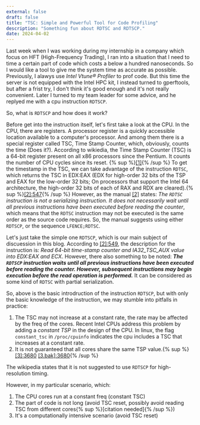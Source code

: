 ```yaml
---
external: false
draft: false
title: "TSC: Simple and Powerful Tool for Code Profiling"
description: "Something fun about RDTSC and RDTSCP."
date: 2024-04-02
---
```

Last week when I was working during my internship in a company which focus on HFT (High-Frequency Trading), I ran into a situation that I need to time a certain part of code which costs a below a hundred nanoseconds. So I would like a tool to give me the system time as accurate as possible. Previously, I alawys use *Intel Vtune® Profiler* to prof code. But this time the server is not equipped with the Intel HPC kit, I instead turned to gperftools, but after a frist try, I don't think it's good enough and it's not really convenient. Later I turned to my team leader for some advice, and he replyed me with a cpu instruction `RDTSCP`.

So, what is `RDTSCP` and how does it work?

Before get into the instruction itself, let's first take a look at the CPU. In the CPU, there are registers. A processor register is a quickly accessible location available to a computer's processor. And among them there is a special register called TSC, Time Stamp Counter, which, obviously, counts the time (Does it?). According to wikiedia, the Time Stamp Counter (TSC) is a 64-bit register present on all x86 processors since the Pentium. It counts the number of CPU cycles since its reset. {% sup %}[[1]](https://en.wikipedia.org/wiki/Time_Stamp_Counter){% /sup %} To get the timestamp in the TSC, we can take advantage of the instruction `RDTSC`, which returns the TSC in EDX:EAX (EDX for high-order 32 bits of the TSP and EAX for the low-order 32 bits; On processors that support the Intel 64 architecture, the high-order 32 bits of each of RAX and RDX are cleared).{% sup %}[[2]:547](https://www.intel.com/content/dam/www/public/us/en/documents/manuals/64-ia-32-architectures-software-developer-vol-2b-manual.pdf){% /sup %} However, as the manual [[2]](https://www.intel.com/content/dam/www/public/us/en/documents/manuals/64-ia-32-architectures-software-developer-vol-2b-manual.pdf) states: *The `RDTSC` instruction is not a serializing instruction. It does not necessarily wait until all previous instructions have been executed before reading the counter*, which means that the `RDTSC` instruction may not be executed is the same order as the source code requires. So, the manual suggests using either `RDTSCP`, or the sequence `LFENCE;RDTSC`.

Let's just take the simple one `RDTSCP`, which is our main subject of discuession in this blog. According to [[2]:549](https://www.intel.com/content/dam/www/public/us/en/documents/manuals/64-ia-32-architectures-software-developer-vol-2b-manual.pdf), the description for the instruction is: *Read 64-bit time-stamp counter and IA32_TSC_AUX value into EDX:EAX and ECX*. However, there also something to be noted: ***The `RDTSCP` instruction waits until all previous instructions have been executed before reading the counter. However, subsequent instructions may begin execution before the read operation is performed.*** It can be considered as some kind of `RDTSC` with partial serialization.

So, above is the basic introdruction of the instruction `RDTSCP`, but with only the basic knowledge of the instruction, we may stumble into pitfalls in practice:

1. The TSC may not increase at a constant rate, the rate may be affected by the freq of the cores. Recent Intel CPUs address this problem by adding a *constant TSP* in the design of the CPU. In linux, the flag `constant_tsc` in `/proc/cpuinfo` indicates the cpu includes a TSC that increases at a constant rate.
2. It is not guaranteed that all cores share the same TSP value.{% sup %}[[3]:3680](https://www.intel.com/content/www/us/en/content-details/819723/intel-64-and-ia-32-architectures-software-developer-s-manual-combined-volumes-1-2a-2b-2c-2d-3a-3b-3c-3d-and-4.html) [[3.bak]:3680](https://d2pgu9s4sfmw1s.cloudfront.net/UAM/Prod/Done/a06Hu00001gbUvPIAU/f90483c3-0c28-4abe-96a5-71643da39a62?response-content-disposition=inline%3Bfilename*%3DUTF-8%27%27325462-sdm-vol-1-2abcd-3abcd-4.pdf&Expires=2027430553&Key-Pair-Id=APKAJKRNIMMSNYXST6UA&Signature=Iou9co70VdzP3ViDhLP9fNNlbpMUKE5704PW~e43-5kWCDQfZLW1Edn5rDJ3JYy6q-aAq~hmA-JVSIb3kgjHvVzXPo3o3KnBDwBQ9YCqDlR7GkpF3xRxS4tolHNLAPKGqIfthfYN0q2x9fEBgQJFdn4od7oShUhwvrJXls6S9bAncN8VwF0uKpo-ebZqu0-Ymyva73yO1c7wu76cHf-mW0nlJYulNvW6pr1I8bhFGkotldhb-mhEZsOz777pHdKk-CgJPWyo7RaEyY9NqCe0OrdbHapamGYASfWyuD5uAOh2BV6fwT9udIAXsFXeJzy~cciTuKH0BfSV-QVKEPLtFQ__){% /sup %}

The wikipedia states that it is not suggested to use `RDTSCP` for high-resolution timing.

However, in my particular scenario, which:

1. The CPU cores run at a constant freq (constant TSC)
2. The part of code is not long (avoid TSC reset, possibly avoid reading TSC from different cores{% sup %}[citation needed]{% /sup %})
3. It's a computationally intensive scenario (avoid TSC reset)
